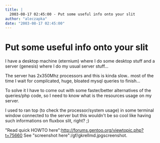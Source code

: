 ```yaml
---
title: |
  2003-08-17 02:45:00 - Put some useful info onto your slit
author: "aleczapka"
date: "2003-08-17 02:45:00"
---
```


# Put some useful info onto your slit

I have a desktop machine (eternium) where I do some desktop stuff and a
server (genesis) where I do my usual server stuff...

The server has 2x350Mhz processors and this is kinda slow.. most of the
time I wait for compilcated, huge, bloated mysql queries to finish...

To solve it I have to come out with some faster/better alternatives of the
queries/php code, so I need to know what is the resources usage on my
server.

I used to ran top (to check the processor/system usage) in some terminal
window connected to the server but this wouldn't be so cool like having
such informations on fluxbox slit, right? ;)

"Read quick HOWTO here":http://forums.gentoo.org/viewtopic.php?t=75660
See "screenshot here":/gf/gkrellmd.jpgscreenshot.



